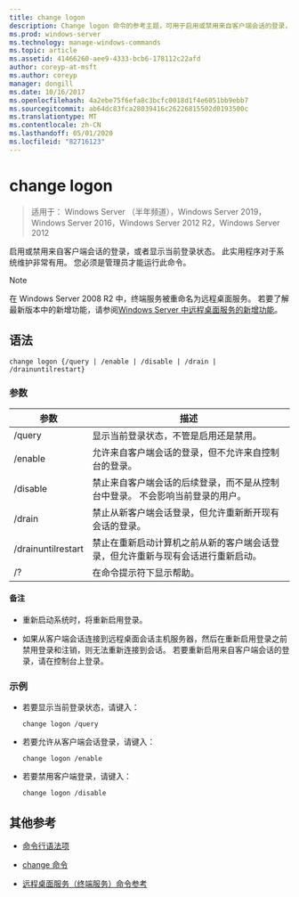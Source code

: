 ```yaml
---
title: change logon
description: Change logon 命令的参考主题，可用于启用或禁用来自客户端会话的登录，或者显示当前登录状态。
ms.prod: windows-server
ms.technology: manage-windows-commands
ms.topic: article
ms.assetid: 41466260-aee9-4333-bcb6-178112c22afd
author: coreyp-at-msft
ms.author: coreyp
manager: dongill
ms.date: 10/16/2017
ms.openlocfilehash: 4a2ebe75f6efa8c3bcfc0018d1f4e6051bb9ebb7
ms.sourcegitcommit: ab64dc83fca28039416c26226815502d0193500c
ms.translationtype: MT
ms.contentlocale: zh-CN
ms.lasthandoff: 05/01/2020
ms.locfileid: "82716123"
---
```

# <a name="change-logon"></a>change logon

> 适用于： Windows Server （半年频道），Windows Server 2019，Windows Server 2016，Windows Server 2012 R2，Windows Server 2012

启用或禁用来自客户端会话的登录，或者显示当前登录状态。 此实用程序对于系统维护非常有用。 您必须是管理员才能运行此命令。

> [!NOTE]
> 在 Windows Server 2008 R2 中，终端服务被重命名为远程桌面服务。 若要了解最新版本中的新增功能，请参阅[Windows Server 中远程桌面服务的新增功能](https://docs.microsoft.com/previous-versions/windows/it-pro/windows-server-2012-R2-and-2012/dn283323(v=ws.11))。

## <a name="syntax"></a>语法

```
change logon {/query | /enable | /disable | /drain | /drainuntilrestart}
```

### <a name="parameters"></a>参数

| 参数 | 描述 |
| --------- | ----------- |
| /query | 显示当前登录状态，不管是启用还是禁用。 |
| /enable | 允许来自客户端会话的登录，但不允许来自控制台的登录。 |
| /disable | 禁止来自客户端会话的后续登录，而不是从控制台中登录。 不会影响当前登录的用户。 |
| /drain | 禁止从新客户端会话登录，但允许重新断开现有会话的登录。 |
| /drainuntilrestart | 禁止在重新启动计算机之前从新的客户端会话登录，但允许重新与现有会话进行重新启动。 |
| /? | 在命令提示符下显示帮助。 |

#### <a name="remarks"></a>备注

- 重新启动系统时，将重新启用登录。

- 如果从客户端会话连接到远程桌面会话主机服务器，然后在重新启用登录之前禁用登录和注销，则无法重新连接到会话。 若要重新启用来自客户端会话的登录，请在控制台上登录。

### <a name="examples"></a>示例

- 若要显示当前登录状态，请键入：
  
  ```
  change logon /query
  ```

- 若要允许从客户端会话登录，请键入：

  ```
  change logon /enable
  ```

- 若要禁用客户端登录，请键入：

  ```
  change logon /disable
  ```
  
## <a name="additional-references"></a>其他参考

- [命令行语法项](command-line-syntax-key.md)

- [change 命令](change.md)

- [远程桌面服务（终端服务）命令参考](remote-desktop-services-terminal-services-command-reference.md)
